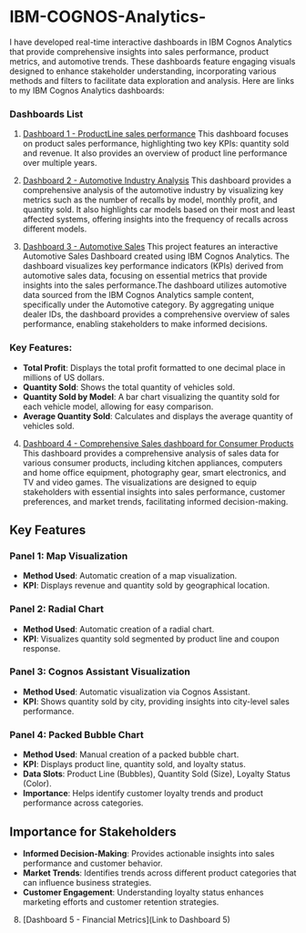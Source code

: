 # IBM-COGNOS-Analytics-
I have developed real-time interactive dashboards in IBM Cognos Analytics that provide comprehensive insights into sales performance, product metrics, and automotive trends. These dashboards feature engaging visuals designed to enhance stakeholder understanding, incorporating various methods and filters to facilitate data exploration and analysis.
Here are links to my IBM Cognos Analytics dashboards:

### Dashboards List
1.  [Dashboard 1 - ProductLine sales performance](https://us3.ca.analytics.ibm.com/bi/?perspective=dashboard&pathRef=.my_folders%2FSimple%2BDashboard&action=view&mode=dashboard&subView=model000001987f273301_00000000)
   This dashboard focuses on product sales performance, highlighting two key KPIs: quantity sold and revenue. It also provides an overview of product line performance over multiple years.

2.  [Dashboard 2 - Automotive Industry Analysis](https://us3.ca.analytics.ibm.com/bi/?perspective=dashboard&pathRef=.my_folders%2Fservice%2Bdashboard&action=view&mode=dashboard&subView=model00000197c761cced_00000000)
   This dashboard provides a comprehensive analysis of the automotive industry by visualizing key metrics such as the number of recalls by model, monthly profit, and quantity sold. It also highlights car models based on their most and least affected systems, offering insights into the frequency of recalls across different models.

3.  [Dashboard 3 - Automotive Sales](https://us3.ca.analytics.ibm.com/bi/?perspective=dashboard&pathRef=.my_folders%2Fsales%2Bdashboard&action=view&mode=dashboard&subView=model00000197c2671118_00000000)
This project features an interactive Automotive Sales Dashboard created using IBM Cognos Analytics. The dashboard visualizes key performance indicators (KPIs) derived from automotive sales data, focusing on essential metrics that provide insights into the sales performance.The dashboard utilizes automotive data sourced from the IBM Cognos Analytics sample content, specifically under the Automotive category. By aggregating unique dealer IDs, the dashboard provides a comprehensive overview of sales performance, enabling stakeholders to make informed decisions.
 ### Key Features:
- **Total Profit**: Displays the total profit formatted to one decimal place in millions of US dollars.
- **Quantity Sold**: Shows the total quantity of vehicles sold.
- **Quantity Sold by Model**: A bar chart visualizing the quantity sold for each vehicle model, allowing for easy comparison.
- **Average Quantity Sold**: Calculates and displays the average quantity of vehicles sold.
  
4.  [Dashboard 4 - Comprehensive Sales dashboard for Consumer Products](https://us3.ca.analytics.ibm.com/bi/?perspective=dashboard&pathRef=.my_folders%2FSimple%2BDashboard&action=view&mode=dashboard&subView=model000001987f526d68_00000000)
This dashboard provides a comprehensive analysis of sales data for various consumer products, including kitchen appliances, computers and home office equipment, photography gear, smart electronics, and TV and video games. The visualizations are designed to equip stakeholders with essential insights into sales performance, customer preferences, and market trends, facilitating informed decision-making.

## Key Features
### Panel 1: Map Visualization
- **Method Used**: Automatic creation of a map visualization.
- **KPI**: Displays revenue and quantity sold by geographical location.

### Panel 2: Radial Chart
- **Method Used**: Automatic creation of a radial chart.
- **KPI**: Visualizes quantity sold segmented by product line and coupon response.

### Panel 3: Cognos Assistant Visualization
- **Method Used**: Automatic visualization via Cognos Assistant.
- **KPI**: Shows quantity sold by city, providing insights into city-level sales performance.

### Panel 4: Packed Bubble Chart
- **Method Used**: Manual creation of a packed bubble chart.
- **KPI**: Displays product line, quantity sold, and loyalty status.
- **Data Slots**: Product Line (Bubbles), Quantity Sold (Size), Loyalty Status (Color).
- **Importance**: Helps identify customer loyalty trends and product performance across categories.

## Importance for Stakeholders
- **Informed Decision-Making**: Provides actionable insights into sales performance and customer behavior.
- **Market Trends**: Identifies trends across different product categories that can influence business strategies.
- **Customer Engagement**: Understanding loyalty status enhances marketing efforts and customer retention strategies.
8.  [Dashboard 5 - Financial Metrics](Link to Dashboard 5)
